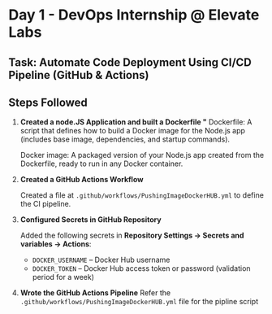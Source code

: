 #  Day 1 - DevOps Internship @ Elevate Labs

## Task: Automate Code Deployment Using CI/CD Pipeline (GitHub & Actions)


## Steps Followed
1. **Created a node.JS Application and built a Dockerfile "**
   Dockerfile: A script that defines how to build a Docker image for the Node.js app (includes base image, dependencies, and startup commands).
   
   Docker image: A packaged version of your Node.js app created from the Dockerfile, ready to run in any Docker container.

2. **Created a GitHub Actions Workflow**

   Created a file at `.github/workflows/PushingImageDockerHUB.yml` to define the CI pipeline.

3. **Configured Secrets in GitHub Repository**

   Added the following secrets in **Repository Settings → Secrets and variables → Actions**:
   - `DOCKER_USERNAME` – Docker Hub username
   - `DOCKER_TOKEN` – Docker Hub access token or password (validation period for a week)

4. **Wrote the GitHub Actions Pipeline**
    Refer the `.github/workflows/PushingImageDockerHUB.yml` file for the pipline script
